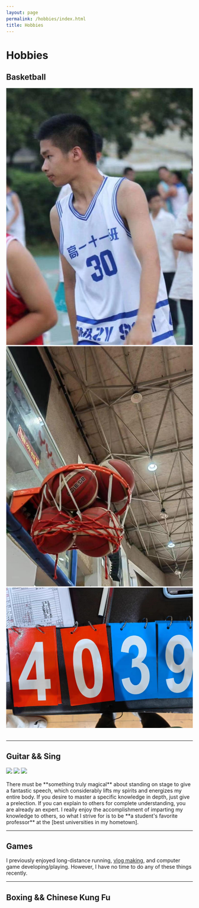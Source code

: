 ```yaml
---
layout: page
permalink: /hobbies/index.html
title: Hobbies
---
```


# Hobbies

## Basketball

<div class="third">
<img style = "margin-right:10px;" src="/images/篮球1.jpg">
<img style = "margin-right:10px;" src="/images/篮球4.jpg">
<img src="/images/篮球3.jpg">
</div>
<br>

---

## Guitar && Sing

<div class="third">
<img src="/images/prelection1.JPG">
<img src="/images/speech1.JPG">
<img src="/images/speech3.JPG">
</div>
<br>
There must be **something truly magical** about standing on stage to give a fantastic speech, which considerably lifts my spirits and energizes my entire body. If you desire to master a specific knowledge in depth, just give a prelection. If you can explain to others for complete understanding, you are already an expert. I really enjoy the accomplishment of imparting my knowledge to others, so what I strive for is to be **a student's favorite professor** at the [best universities in my hometown].

[best universities in my hometown]:https://www.fzu.edu.cn/

---

## Games

I previously enjoyed long-distance running, [vlog making](https://space.bilibili.com/594030035), and computer game developing/playing. However, I have no time to do any of these things recently.

---

## Boxing && Chinese Kung Fu


